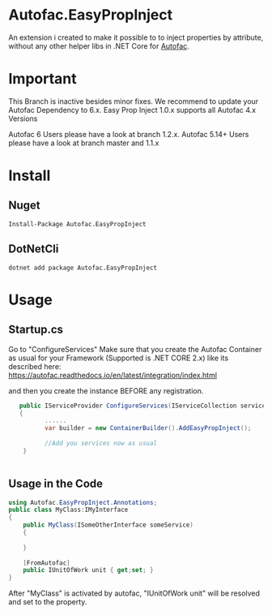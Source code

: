 # Autofac.EasyPropInject
An extension i created to make it possible to to  inject properties by attribute, without any other helper libs in  .NET Core for [Autofac](https://github.com/autofac/Autofac).

# Important
This Branch is inactive besides minor fixes. We recommend to update your Autofac Dependency to 6.x.
Easy Prop Inject 1.0.x supports all Autofac 4.x Versions

Autofac 6 Users please have a look at branch 1.2.x.
Autofac 5.14+ Users please have a look at branch master and 1.1.x 

# Install
## Nuget
`Install-Package Autofac.EasyPropInject`
## DotNetCli
`dotnet add package Autofac.EasyPropInject`


# Usage
## Startup.cs
Go to  "ConfigureServices"
Make sure that you create the Autofac Container as usual for your Framework (Supported is .NET CORE 2.x) like its described here:
https://autofac.readthedocs.io/en/latest/integration/index.html


and then you create the instance BEFORE any registration.
```c#
   public IServiceProvider ConfigureServices(IServiceCollection services)
   {
          ......
          var builder = new ContainerBuilder().AddEasyPropInject();
          
          //Add you services now as usual 
    }
    
```

## Usage in the Code
```c#
using Autofac.EasyPropInject.Annotations;
public class MyClass:IMyInterface 
{ 
    public MyClass(ISomeOtherInterface someService) 
    { 
      
    }
    
    [FromAutofac]
    public IUnitOfWork unit { get;set; }
}
```
After "MyClass" is  activated by autofac,  "IUnitOfWork unit" will be resolved and set to the property.
